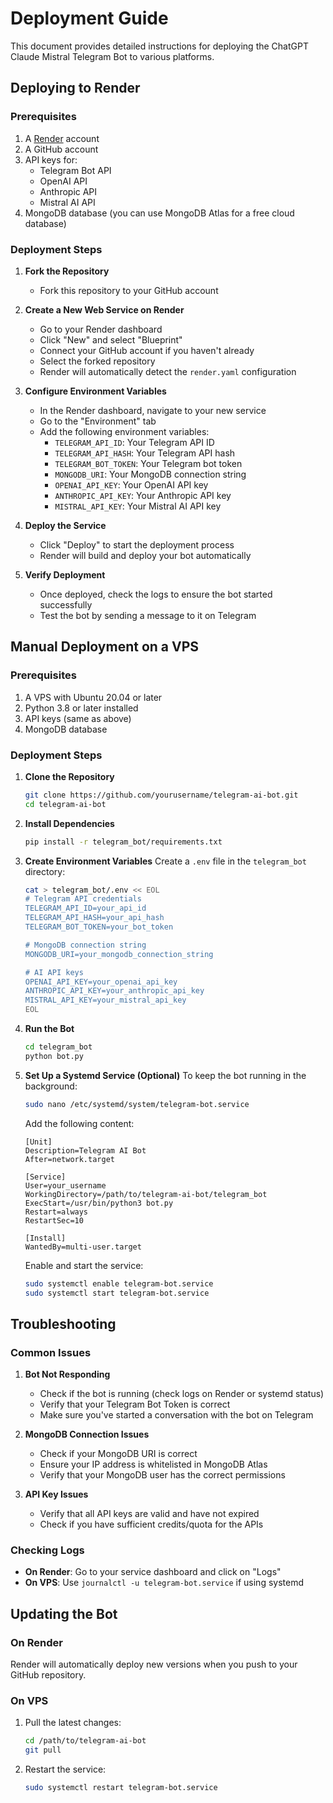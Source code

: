 # Deployment Guide

This document provides detailed instructions for deploying the ChatGPT Claude Mistral Telegram Bot to various platforms.

## Deploying to Render

### Prerequisites

1. A [Render](https://render.com/) account
2. A GitHub account
3. API keys for:
   - Telegram Bot API
   - OpenAI API
   - Anthropic API
   - Mistral AI API
4. MongoDB database (you can use MongoDB Atlas for a free cloud database)

### Deployment Steps

1. **Fork the Repository**
   - Fork this repository to your GitHub account

2. **Create a New Web Service on Render**
   - Go to your Render dashboard
   - Click "New" and select "Blueprint"
   - Connect your GitHub account if you haven't already
   - Select the forked repository
   - Render will automatically detect the `render.yaml` configuration

3. **Configure Environment Variables**
   - In the Render dashboard, navigate to your new service
   - Go to the "Environment" tab
   - Add the following environment variables:
     - `TELEGRAM_API_ID`: Your Telegram API ID
     - `TELEGRAM_API_HASH`: Your Telegram API hash
     - `TELEGRAM_BOT_TOKEN`: Your Telegram bot token
     - `MONGODB_URI`: Your MongoDB connection string
     - `OPENAI_API_KEY`: Your OpenAI API key
     - `ANTHROPIC_API_KEY`: Your Anthropic API key
     - `MISTRAL_API_KEY`: Your Mistral AI API key

4. **Deploy the Service**
   - Click "Deploy" to start the deployment process
   - Render will build and deploy your bot automatically

5. **Verify Deployment**
   - Once deployed, check the logs to ensure the bot started successfully
   - Test the bot by sending a message to it on Telegram

## Manual Deployment on a VPS

### Prerequisites

1. A VPS with Ubuntu 20.04 or later
2. Python 3.8 or later installed
3. API keys (same as above)
4. MongoDB database

### Deployment Steps

1. **Clone the Repository**
   ```bash
   git clone https://github.com/yourusername/telegram-ai-bot.git
   cd telegram-ai-bot
   ```

2. **Install Dependencies**
   ```bash
   pip install -r telegram_bot/requirements.txt
   ```

3. **Create Environment Variables**
   Create a `.env` file in the `telegram_bot` directory:
   ```bash
   cat > telegram_bot/.env << EOL
   # Telegram API credentials
   TELEGRAM_API_ID=your_api_id
   TELEGRAM_API_HASH=your_api_hash
   TELEGRAM_BOT_TOKEN=your_bot_token

   # MongoDB connection string
   MONGODB_URI=your_mongodb_connection_string

   # AI API keys
   OPENAI_API_KEY=your_openai_api_key
   ANTHROPIC_API_KEY=your_anthropic_api_key
   MISTRAL_API_KEY=your_mistral_api_key
   EOL
   ```

4. **Run the Bot**
   ```bash
   cd telegram_bot
   python bot.py
   ```

5. **Set Up a Systemd Service (Optional)**
   To keep the bot running in the background:
   ```bash
   sudo nano /etc/systemd/system/telegram-bot.service
   ```
   
   Add the following content:
   ```
   [Unit]
   Description=Telegram AI Bot
   After=network.target

   [Service]
   User=your_username
   WorkingDirectory=/path/to/telegram-ai-bot/telegram_bot
   ExecStart=/usr/bin/python3 bot.py
   Restart=always
   RestartSec=10

   [Install]
   WantedBy=multi-user.target
   ```
   
   Enable and start the service:
   ```bash
   sudo systemctl enable telegram-bot.service
   sudo systemctl start telegram-bot.service
   ```

## Troubleshooting

### Common Issues

1. **Bot Not Responding**
   - Check if the bot is running (check logs on Render or systemd status)
   - Verify that your Telegram Bot Token is correct
   - Make sure you've started a conversation with the bot on Telegram

2. **MongoDB Connection Issues**
   - Check if your MongoDB URI is correct
   - Ensure your IP address is whitelisted in MongoDB Atlas
   - Verify that your MongoDB user has the correct permissions

3. **API Key Issues**
   - Verify that all API keys are valid and have not expired
   - Check if you have sufficient credits/quota for the APIs

### Checking Logs

- **On Render**: Go to your service dashboard and click on "Logs"
- **On VPS**: Use `journalctl -u telegram-bot.service` if using systemd

## Updating the Bot

### On Render

Render will automatically deploy new versions when you push to your GitHub repository.

### On VPS

1. Pull the latest changes:
   ```bash
   cd /path/to/telegram-ai-bot
   git pull
   ```

2. Restart the service:
   ```bash
   sudo systemctl restart telegram-bot.service
   ```